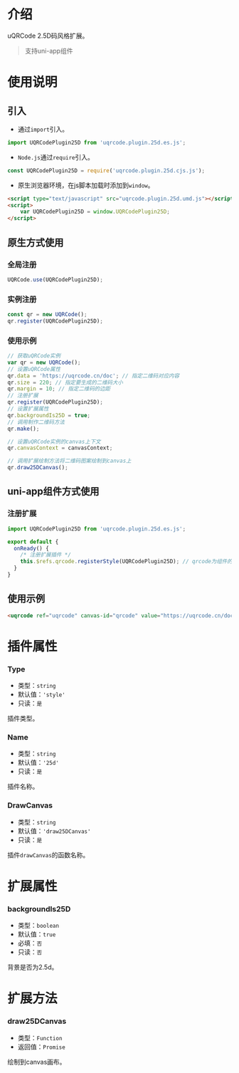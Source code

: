 # 介绍

uQRCode 2.5D码风格扩展。

> 支持uni-app组件

# 使用说明

## 引入

- 通过`import`引入。
``` javascript
import UQRCodePlugin25D from 'uqrcode.plugin.25d.es.js';
```

- `Node.js`通过`require`引入。
``` javascript
const UQRCodePlugin25D = require('uqrcode.plugin.25d.cjs.js');
```

- 原生浏览器环境，在js脚本加载时添加到`window`。
``` html
<script type="text/javascript" src="uqrcode.plugin.25d.umd.js"></script>
<script>
    var UQRCodePlugin25D = window.UQRCodePlugin25D;
</script>
```

## 原生方式使用

### 全局注册

```javascript
UQRCode.use(UQRCodePlugin25D);
```

### 实例注册

```javascript
const qr = new UQRCode();
qr.register(UQRCodePlugin25D);
```

### 使用示例

```javascript
// 获取uQRCode实例
var qr = new UQRCode();
// 设置uQRCode属性
qr.data = 'https://uqrcode.cn/doc'; // 指定二维码对应内容
qr.size = 220; // 指定要生成的二维码大小
qr.margin = 10; // 指定二维码的边距
// 注册扩展
qr.register(UQRCodePlugin25D);
// 设置扩展属性
qr.backgroundIs25D = true;
// 调用制作二维码方法
qr.make();

// 设置uQRCode实例的canvas上下文
qr.canvasContext = canvasContext;

// 调用扩展绘制方法将二维码图案绘制到canvas上
qr.draw25DCanvas();
```

## uni-app组件方式使用

### 注册扩展

```javascript
import UQRCodePlugin25D from 'uqrcode.plugin.25d.es.js';

export default {
  onReady() {
    /* 注册扩展插件 */
    this.$refs.qrcode.registerStyle(UQRCodePlugin25D); // qrcode为组件的ref名称
  }
}
```

## 使用示例

```html
<uqrcode ref="uqrcode" canvas-id="qrcode" value="https://uqrcode.cn/doc" :options="{ style: '25d', backgroundIs25D: true }"></uqrcode>
```

# 插件属性

### Type

- 类型：`string`
- 默认值：`'style'`
- 只读：`是`

插件类型。

### Name

- 类型：`string`
- 默认值：`'25d'`
- 只读：`是`

插件名称。

### DrawCanvas

- 类型：`string`
- 默认值：`'draw25DCanvas'`
- 只读：`是`

插件`drawCanvas`的函数名称。

# 扩展属性

### backgroundIs25D

- 类型：`boolean`
- 默认值：`true`
- 必填：`否`
- 只读：`否`

背景是否为2.5d。

# 扩展方法

### draw25DCanvas

- 类型：`Function`
- 返回值：`Promise`

绘制到canvas画布。
